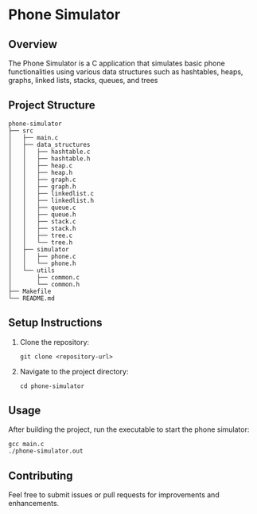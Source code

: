 # Phone Simulator

## Overview
The Phone Simulator is a C application that simulates basic phone functionalities using various data structures such as hashtables, heaps, graphs, linked lists, stacks, queues, and trees

## Project Structure
```
phone-simulator
├── src
│   ├── main.c
│   ├── data_structures
│   │   ├── hashtable.c
│   │   ├── hashtable.h 
│   │   ├── heap.c
│   │   ├── heap.h
│   │   ├── graph.c
│   │   ├── graph.h
│   │   ├── linkedlist.c
│   │   ├── linkedlist.h
│   │   ├── queue.c
│   │   ├── queue.h
│   │   ├── stack.c
│   │   ├── stack.h
│   │   ├── tree.c
│   │   └── tree.h
│   ├── simulator
│   │   ├── phone.c
│   │   └── phone.h
│   └── utils
│       ├── common.c
│       └── common.h
├── Makefile
└── README.md
```

## Setup Instructions
1. Clone the repository:
   ```
   git clone <repository-url>
   ```
2. Navigate to the project directory:
   ```
   cd phone-simulator
   ```

## Usage
After building the project, run the executable to start the phone simulator:
```
gcc main.c
./phone-simulator.out
```

## Contributing
Feel free to submit issues or pull requests for improvements and enhancements.
